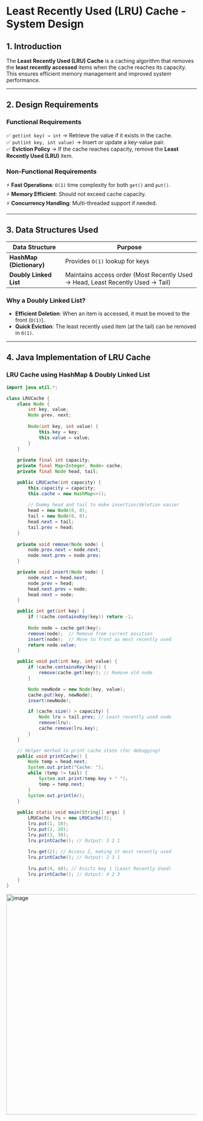 # **Least Recently Used (LRU) Cache - System Design**

## **1. Introduction**
The **Least Recently Used (LRU) Cache** is a caching algorithm that removes the **least recently accessed** items when the cache reaches its capacity. This ensures efficient memory management and improved system performance.

---

## **2. Design Requirements**
### **Functional Requirements**
✅ `get(int key) → int` → Retrieve the value if it exists in the cache.  
✅ `put(int key, int value)` → Insert or update a key-value pair.  
✅ **Eviction Policy** → If the cache reaches capacity, remove the **Least Recently Used (LRU)** item.  

### **Non-Functional Requirements**
⚡ **Fast Operations**: `O(1)` time complexity for both `get()` and `put()`.  
⚡ **Memory Efficient**: Should not exceed cache capacity.  
⚡ **Concurrency Handling**: Multi-threaded support if needed.  

---

## **3. Data Structures Used**
| **Data Structure** | **Purpose** |
|--------------------|------------|
| **HashMap (Dictionary)** | Provides `O(1)` lookup for keys |
| **Doubly Linked List** | Maintains access order (Most Recently Used → Head, Least Recently Used → Tail) |

### **Why a Doubly Linked List?**
- **Efficient Deletion**: When an item is accessed, it must be moved to the front (`O(1)`).
- **Quick Eviction**: The least recently used item (at the tail) can be removed in `O(1)`.

---

## **4. Java Implementation of LRU Cache**
### **LRU Cache using HashMap & Doubly Linked List**
```java
import java.util.*;

class LRUCache {
    class Node {
        int key, value;
        Node prev, next;
        
        Node(int key, int value) {
            this.key = key;
            this.value = value;
        }
    }
    
    private final int capacity;
    private final Map<Integer, Node> cache;
    private final Node head, tail;

    public LRUCache(int capacity) {
        this.capacity = capacity;
        this.cache = new HashMap<>();
        
        // Dummy head and tail to make insertion/deletion easier
        head = new Node(0, 0);
        tail = new Node(0, 0);
        head.next = tail;
        tail.prev = head;
    }
    
    private void remove(Node node) {
        node.prev.next = node.next;
        node.next.prev = node.prev;
    }

    private void insert(Node node) {
        node.next = head.next;
        node.prev = head;
        head.next.prev = node;
        head.next = node;
    }

    public int get(int key) {
        if (!cache.containsKey(key)) return -1;
        
        Node node = cache.get(key);
        remove(node);  // Remove from current position
        insert(node);  // Move to front as most recently used
        return node.value;
    }

    public void put(int key, int value) {
        if (cache.containsKey(key)) {
            remove(cache.get(key)); // Remove old node
        }

        Node newNode = new Node(key, value);
        cache.put(key, newNode);
        insert(newNode);

        if (cache.size() > capacity) {
            Node lru = tail.prev; // Least recently used node
            remove(lru);
            cache.remove(lru.key);
        }
    }

    // Helper method to print cache state (for debugging)
    public void printCache() {
        Node temp = head.next;
        System.out.print("Cache: ");
        while (temp != tail) {
            System.out.print(temp.key + " ");
            temp = temp.next;
        }
        System.out.println();
    }
    
    public static void main(String[] args) {
        LRUCache lru = new LRUCache(3);
        lru.put(1, 10);
        lru.put(2, 20);
        lru.put(3, 30);
        lru.printCache(); // Output: 3 2 1
        
        lru.get(2); // Access 2, making it most recently used
        lru.printCache(); // Output: 2 3 1
        
        lru.put(4, 40); // Evicts key 1 (Least Recently Used)
        lru.printCache(); // Output: 4 2 3
    }
}
```

<img width="583" alt="image" src="https://github.com/user-attachments/assets/d61a64df-655e-46fd-8bef-e4389a007f5d" />


